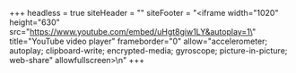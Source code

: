 +++
headless = true
siteHeader = ""
siteFooter = "<iframe width=\"1020\" height=\"630\" src=\"https://www.youtube.com/embed/uHgt8giw1LY&autoplay=1\" title=\"YouTube video player\" frameborder=\"0\" allow=\"accelerometer; autoplay; clipboard-write; encrypted-media; gyroscope; picture-in-picture; web-share\" allowfullscreen></iframe>\n"
+++
